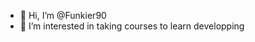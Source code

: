 - 👋 Hi, I’m @Funkier90
- 👀 I’m interested in taking courses to learn developping

<!---
Funkier90/Funkier90 is a ✨ special ✨ repository because its `README.md` (this file) appears on your GitHub profile.
You can click the Preview link to take a look at your changes.
--->
